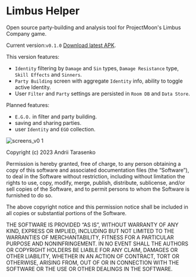 # Limbus Helper
Open source party-building and analysis tool for ProjectMoon's Limbus Company game.

Current version:```v0.1.0``` <a href="https://github.com/BlackW1ndCoding/limbus_helper/releases/download/v0.1.0/limbus_helper_v0.1.1.apk">Download latest APK</a>.

This version features:

- `Identity` filtering by `Damage` and `Sin` types, `Damage Resistance` type, `Skill Effects`  and `Sinners`.
- `Party Building` screen with aggregate `Identity` info, ability to toggle active Identity.
- User `Filter` and `Party` settings are persisted in `Room DB` and `Data Store`.

Planned features:
- `E.G.O.` in filter and party building.
- saving and sharing parties.
- user `Identity` and `EGO` collection.

![screens_v0 1](https://user-images.githubusercontent.com/83974507/229337665-361052a0-c1f2-43bd-9c32-7bfc4540d686.png)


Copyright (c) 2023 Andrii Tarasenko

Permission is hereby granted, free of charge, to any person obtaining a copy of this software and associated documentation files (the “Software”), to deal in the Software without restriction, including without limitation the rights to use, copy, modify, merge, publish, distribute, sublicense, and/or sell copies of the Software, and to permit persons to whom the Software is furnished to do so.

The above copyright notice and this permission notice shall be included in all
copies or substantial portions of the Software.

THE SOFTWARE IS PROVIDED “AS IS”, WITHOUT WARRANTY OF ANY KIND, EXPRESS OR IMPLIED, INCLUDING BUT NOT LIMITED TO THE WARRANTIES OF MERCHANTABILITY, FITNESS FOR A PARTICULAR PURPOSE AND NONINFRINGEMENT. IN NO EVENT SHALL THE AUTHORS OR COPYRIGHT HOLDERS BE LIABLE FOR ANY CLAIM, DAMAGES OR OTHER LIABILITY, WHETHER IN AN ACTION OF CONTRACT, TORT OR OTHERWISE, ARISING FROM, OUT OF OR IN CONNECTION WITH THE SOFTWARE OR THE USE OR OTHER DEALINGS IN THE SOFTWARE.
